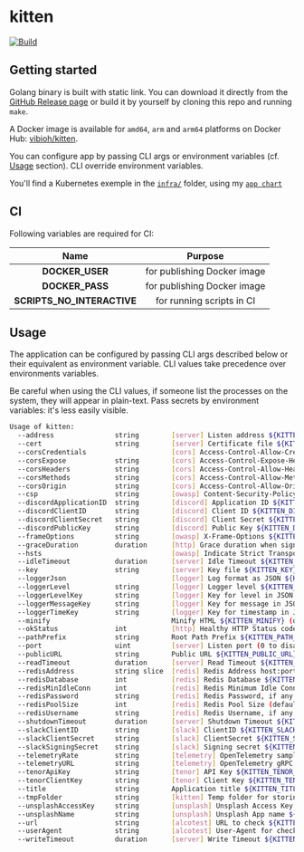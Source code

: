 # kitten

[![Build](https://github.com/ViBiOh/kitten/workflows/Build/badge.svg)](https://github.com/ViBiOh/kitten/actions)

## Getting started

Golang binary is built with static link. You can download it directly from the [GitHub Release page](https://github.com/ViBiOh/kitten/releases) or build it by yourself by cloning this repo and running `make`.

A Docker image is available for `amd64`, `arm` and `arm64` platforms on Docker Hub: [vibioh/kitten](https://hub.docker.com/r/vibioh/kitten/tags).

You can configure app by passing CLI args or environment variables (cf. [Usage](#usage) section). CLI override environment variables.

You'll find a Kubernetes exemple in the [`infra/`](infra) folder, using my [`app chart`](https://github.com/ViBiOh/charts/tree/main/app)

## CI

Following variables are required for CI:

|            Name            |           Purpose           |
| :------------------------: | :-------------------------: |
|      **DOCKER_USER**       | for publishing Docker image |
|      **DOCKER_PASS**       | for publishing Docker image |
| **SCRIPTS_NO_INTERACTIVE** |  for running scripts in CI  |

## Usage

The application can be configured by passing CLI args described below or their equivalent as environment variable. CLI values take precedence over environments variables.

Be careful when using the CLI values, if someone list the processes on the system, they will appear in plain-text. Pass secrets by environment variables: it's less easily visible.

```bash
Usage of kitten:
  --address               string        [server] Listen address ${KITTEN_ADDRESS}
  --cert                  string        [server] Certificate file ${KITTEN_CERT}
  --corsCredentials                     [cors] Access-Control-Allow-Credentials ${KITTEN_CORS_CREDENTIALS} (default false)
  --corsExpose            string        [cors] Access-Control-Expose-Headers ${KITTEN_CORS_EXPOSE}
  --corsHeaders           string        [cors] Access-Control-Allow-Headers ${KITTEN_CORS_HEADERS} (default "Content-Type")
  --corsMethods           string        [cors] Access-Control-Allow-Methods ${KITTEN_CORS_METHODS} (default "GET")
  --corsOrigin            string        [cors] Access-Control-Allow-Origin ${KITTEN_CORS_ORIGIN} (default "*")
  --csp                   string        [owasp] Content-Security-Policy ${KITTEN_CSP} (default "default-src 'self'; base-uri 'self'; script-src 'self' 'httputils-nonce'; style-src 'self' 'httputils-nonce'; img-src 'self' platform.slack-edge.com")
  --discordApplicationID  string        [discord] Application ID ${KITTEN_DISCORD_APPLICATION_ID}
  --discordClientID       string        [discord] Client ID ${KITTEN_DISCORD_CLIENT_ID}
  --discordClientSecret   string        [discord] Client Secret ${KITTEN_DISCORD_CLIENT_SECRET}
  --discordPublicKey      string        [discord] Public Key ${KITTEN_DISCORD_PUBLIC_KEY}
  --frameOptions          string        [owasp] X-Frame-Options ${KITTEN_FRAME_OPTIONS} (default "deny")
  --graceDuration         duration      [http] Grace duration when signal received ${KITTEN_GRACE_DURATION} (default 30s)
  --hsts                                [owasp] Indicate Strict Transport Security ${KITTEN_HSTS} (default true)
  --idleTimeout           duration      [server] Idle Timeout ${KITTEN_IDLE_TIMEOUT} (default 2m0s)
  --key                   string        [server] Key file ${KITTEN_KEY}
  --loggerJson                          [logger] Log format as JSON ${KITTEN_LOGGER_JSON} (default false)
  --loggerLevel           string        [logger] Logger level ${KITTEN_LOGGER_LEVEL} (default "INFO")
  --loggerLevelKey        string        [logger] Key for level in JSON ${KITTEN_LOGGER_LEVEL_KEY} (default "level")
  --loggerMessageKey      string        [logger] Key for message in JSON ${KITTEN_LOGGER_MESSAGE_KEY} (default "msg")
  --loggerTimeKey         string        [logger] Key for timestamp in JSON ${KITTEN_LOGGER_TIME_KEY} (default "time")
  --minify                              Minify HTML ${KITTEN_MINIFY} (default true)
  --okStatus              int           [http] Healthy HTTP Status code ${KITTEN_OK_STATUS} (default 204)
  --pathPrefix            string        Root Path Prefix ${KITTEN_PATH_PREFIX}
  --port                  uint          [server] Listen port (0 to disable) ${KITTEN_PORT} (default 1080)
  --publicURL             string        Public URL ${KITTEN_PUBLIC_URL} (default "https://kitten.vibioh.fr")
  --readTimeout           duration      [server] Read Timeout ${KITTEN_READ_TIMEOUT} (default 5s)
  --redisAddress          string slice  [redis] Redis Address host:port (blank to disable) ${KITTEN_REDIS_ADDRESS}, as a string slice, environment variable separated by "," (default [127.0.0.1:6379])
  --redisDatabase         int           [redis] Redis Database ${KITTEN_REDIS_DATABASE} (default 0)
  --redisMinIdleConn      int           [redis] Redis Minimum Idle Connections ${KITTEN_REDIS_MIN_IDLE_CONN} (default 0)
  --redisPassword         string        [redis] Redis Password, if any ${KITTEN_REDIS_PASSWORD}
  --redisPoolSize         int           [redis] Redis Pool Size (default GOMAXPROCS*10) ${KITTEN_REDIS_POOL_SIZE} (default 0)
  --redisUsername         string        [redis] Redis Username, if any ${KITTEN_REDIS_USERNAME}
  --shutdownTimeout       duration      [server] Shutdown Timeout ${KITTEN_SHUTDOWN_TIMEOUT} (default 10s)
  --slackClientID         string        [slack] ClientID ${KITTEN_SLACK_CLIENT_ID}
  --slackClientSecret     string        [slack] ClientSecret ${KITTEN_SLACK_CLIENT_SECRET}
  --slackSigningSecret    string        [slack] Signing secret ${KITTEN_SLACK_SIGNING_SECRET}
  --telemetryRate         string        [telemetry] OpenTelemetry sample rate, 'always', 'never' or a float value ${KITTEN_TELEMETRY_RATE} (default "always")
  --telemetryURL          string        [telemetry] OpenTelemetry gRPC endpoint (e.g. otel-exporter:4317) ${KITTEN_TELEMETRY_URL}
  --tenorApiKey           string        [tenor] API Key ${KITTEN_TENOR_API_KEY}
  --tenorClientKey        string        [tenor] Client Key ${KITTEN_TENOR_CLIENT_KEY}
  --title                 string        Application title ${KITTEN_TITLE} (default "KittenBot")
  --tmpFolder             string        [kitten] Temp folder for storing cache image ${KITTEN_TMP_FOLDER} (default "/tmp")
  --unsplashAccessKey     string        [unsplash] Unsplash Access Key ${KITTEN_UNSPLASH_ACCESS_KEY}
  --unsplashName          string        [unsplash] Unsplash App name ${KITTEN_UNSPLASH_NAME} (default "SayIt")
  --url                   string        [alcotest] URL to check ${KITTEN_URL}
  --userAgent             string        [alcotest] User-Agent for check ${KITTEN_USER_AGENT} (default "Alcotest")
  --writeTimeout          duration      [server] Write Timeout ${KITTEN_WRITE_TIMEOUT} (default 10s)
```
